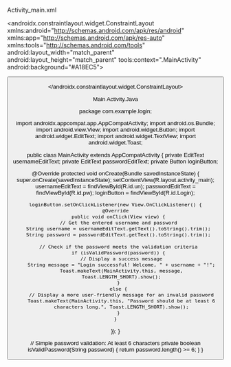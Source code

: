 Activity_main.xml

<?xml version="1.0" encoding="utf-8"?>
<androidx.constraintlayout.widget.ConstraintLayout
xmlns:android="http://schemas.android.com/apk/res/android"
xmlns:app="http://schemas.android.com/apk/res-auto"
xmlns:tools="http://schemas.android.com/tools"
android:layout_width="match_parent"
android:layout_height="match_parent"
tools:context=".MainActivity"
android:background="#A18EC5">

<TextView
  android:id="@+id/enterUN"
  android:layout_width="250dp"
  android:layout_height="41dp"
  android:text="Enter your username"
  android:textSize="25dp"
  android:textColor="@color/black"
  app:layout_constraintBottom_toBottomOf="parent"
  app:layout_constraintEnd_toEndOf="parent"
  app:layout_constraintHorizontal_bias="0.51"
  app:layout_constraintStart_toStartOf="parent"
  app:layout_constraintTop_toTopOf="parent"
  app:layout_constraintVertical_bias="0.243" />

<TextView
  android:id="@+id/enterPW"
  android:layout_width="250dp"
  android:layout_height="41dp"
  android:text="Enter your password"
  android:textSize="25dp"
  android:textColor="@color/black"
  app:layout_constraintBottom_toBottomOf="parent"
  app:layout_constraintEnd_toEndOf="parent"
  app:layout_constraintHorizontal_bias="0.523"
  app:layout_constraintStart_toStartOf="parent"
  app:layout_constraintTop_toTopOf="parent"
  app:layout_constraintVertical_bias="0.515" />

<EditText
  android:id="@+id/pw"
  android:layout_width="wrap_content"
  android:layout_height="wrap_content"
  android:ems="12"
  android:inputType="textPassword"
  app:layout_constraintBottom_toBottomOf="parent"
  app:layout_constraintEnd_toEndOf="parent"
  app:layout_constraintHorizontal_bias="0.554"
  app:layout_constraintStart_toStartOf="parent"
  app:layout_constraintTop_toTopOf="parent"
  app:layout_constraintVertical_bias="0.612" />

<EditText
  android:id="@+id/un"
  android:layout_width="wrap_content"
  android:layout_height="wrap_content"
  android:ems="12"
  android:inputType="text"
  app:layout_constraintBottom_toBottomOf="parent"
  app:layout_constraintEnd_toEndOf="parent"
  app:layout_constraintHorizontal_bias="0.497"
  app:layout_constraintStart_toStartOf="parent"
  app:layout_constraintTop_toTopOf="parent"
  app:layout_constraintVertical_bias="0.348" />

<Button
  android:id="@+id/Login"
  android:layout_width="wrap_content"
  android:layout_height="wrap_content"
  android:textSize="20dp"
  android:text="Login"
  android:layout_marginTop="80dp"
  app:layout_constraintBottom_toBottomOf="parent"
  app:layout_constraintEnd_toEndOf="parent"
  app:layout_constraintStart_toStartOf="parent"
  app:layout_constraintTop_toTopOf="parent"
  app:layout_constraintVertical_bias="0.718" />

<TextView
  android:id="@+id/heading"
  android:layout_width="match_parent"
  android:layout_height="wrap_content"
  android:text="Login Page"
  android:background="@color/black"
  android:textAlignment="center"
  android:textColor="@color/white"
  android:textSize="35dp"
  app:layout_constraintBottom_toBottomOf="parent"
  app:layout_constraintEnd_toEndOf="parent"
  app:layout_constraintStart_toStartOf="parent"
  app:layout_constraintTop_toTopOf="parent"
  app:layout_constraintVertical_bias="0.001" />
</androidx.constraintlayout.widget.ConstraintLayout>


Main Activity.Java

package com.example.login;

import androidx.appcompat.app.AppCompatActivity;
import android.os.Bundle;
import android.view.View;
import android.widget.Button;
import android.widget.EditText;
import android.widget.TextView;
import android.widget.Toast;

public class MainActivity extends AppCompatActivity {
  private EditText usernameEditText;
  private EditText passwordEditText;
  private Button loginButton;

  @Override
  protected void onCreate(Bundle savedInstanceState) {
    super.onCreate(savedInstanceState);
    setContentView(R.layout.activity_main);
    usernameEditText = findViewById(R.id.un);
    passwordEditText = findViewById(R.id.pw);
    loginButton = findViewById(R.id.Login);

    loginButton.setOnClickListener(new View.OnClickListener() {
    @Override
      public void onClick(View view) {
      // Get the entered username and password
      String username = usernameEditText.getText().toString().trim();
      String password = passwordEditText.getText().toString().trim();
      
      // Check if the password meets the validation criteria
      if (isValidPassword(password)) {
        // Display a success message
        String message = "Login successful! Welcome, " + username + "!";
        Toast.makeText(MainActivity.this, message,
        Toast.LENGTH_SHORT).show();
      }
      else {
        // Display a more user-friendly message for an invalid password
        Toast.makeText(MainActivity.this, "Password should be at least 6
        characters long.", Toast.LENGTH_SHORT).show();
      }
    }
  });
}

// Simple password validation: At least 6 characters
private boolean isValidPassword(String password) {
  return password.length() >= 6;
  }
}
